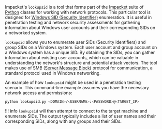 Impacket's `lookupsid` is a tool that forms part of the [Impacket](../tools/impacket.md) suite of [Python](../programming/python.md) classes for working with network protocols. This particular tool is designed for [Windows SID (Security Identifier)](../misc/sid.md) enumeration. It is useful in penetration testing and network security assessments for gathering information about Windows user accounts and their corresponding SIDs on a networked system.

`lookupsid` allows you to enumerate user SIDs (Security Identifiers) and group SIDs on a Windows system. Each user account and group account on a Windows system has a unique SID. By obtaining the SIDs, you can gather information about existing user accounts, which can be valuable in understanding the network's structure and potential attack vectors. The tool makes use of SMB ([Server Message Block](../protocols/smb.md)) protocol for communication, a standard protocol used in Windows networking.

An example of how `lookupsid` might be used in a penetration testing scenario. This command-line example assumes you have the necessary network access and permissions:

```bash
python lookupsid.py <DOMAIN>/<USERNAME>:<PASSWORD>@<TARGET_IP>
```

!!! info
    `lookupsid` will then attempt to connect to the target machine and enumerate SIDs. The output typically includes a list of user names and their corresponding SIDs, along with any groups and their SIDs.

